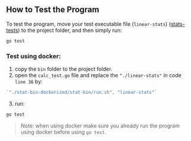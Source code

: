 ## How to Test the Program

To test the program, move your test executable file (`linear-stats`) ([stats-tests](https://assets.01-edu.org/stats-projects/stat-bin-dockerized.zip)) to the project folder, and then simply run:

```bash
go test
```

### Test using docker:

1. copy the `bin` folder to the project folder.
2. open the `calc_test.go` file and replace the `"./linear-stats"` in code `line 36` by:

```go
`"./stat-bin-dockerized/stat-bin/run.sh", "linear-stats"`
```

3. run:

```bash
go test
```

> Note: when using docker make sure you already run the program using docker before using `go test`.
